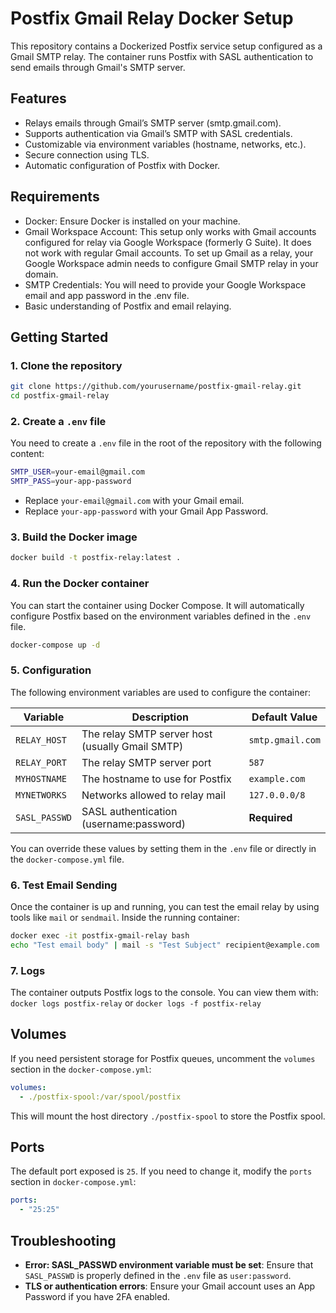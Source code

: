 # Postfix Gmail Relay Docker Setup
This repository contains a Dockerized Postfix service setup configured as a Gmail SMTP relay. The container runs Postfix with SASL authentication to send emails through Gmail's SMTP server.

## Features
- Relays emails through Gmail’s SMTP server (smtp.gmail.com).
- Supports authentication via Gmail’s SMTP with SASL credentials.
- Customizable via environment variables (hostname, networks, etc.).
- Secure connection using TLS.
- Automatic configuration of Postfix with Docker.

## Requirements
- Docker: Ensure Docker is installed on your machine.
- Gmail Workspace Account: This setup only works with Gmail accounts configured for relay via Google Workspace (formerly G Suite). It does not work with regular Gmail accounts. To set up Gmail as a relay, your Google Workspace admin needs to configure Gmail SMTP relay in your domain.
- SMTP Credentials: You will need to provide your Google Workspace email and app password in the .env file.
- Basic understanding of Postfix and email relaying.


## Getting Started
### 1. Clone the repository
```bash
git clone https://github.com/yourusername/postfix-gmail-relay.git
cd postfix-gmail-relay
```

### 2. Create a `.env` file

You need to create a `.env` file in the root of the repository with the following content:

```bash
SMTP_USER=your-email@gmail.com
SMTP_PASS=your-app-password
```

- Replace `your-email@gmail.com` with your Gmail email.
- Replace `your-app-password` with your Gmail App Password.


### 3. Build the Docker image

```bash
docker build -t postfix-relay:latest .
```

### 4. Run the Docker container

You can start the container using Docker Compose. It will automatically configure Postfix based on the environment variables defined in the `.env` file.

```bash
docker-compose up -d
```


### 5. Configuration

The following environment variables are used to configure the container:

| Variable      | Description                                                    | Default Value           |
|---------------|----------------------------------------------------------------|-------------------------|
| `RELAY_HOST`  | The relay SMTP server host (usually Gmail SMTP)                | `smtp.gmail.com`        |
| `RELAY_PORT`  | The relay SMTP server port                                      | `587`                   |
| `MYHOSTNAME`  | The hostname to use for Postfix                                 | `example.com`           |
| `MYNETWORKS`  | Networks allowed to relay mail                                  | `127.0.0.0/8`           |
| `SASL_PASSWD` | SASL authentication (username:password)                        | **Required**            |

You can override these values by setting them in the `.env` file or directly in the `docker-compose.yml` file.

### 6. Test Email Sending

Once the container is up and running, you can test the email relay by using tools like `mail` or `sendmail`. Inside the running container:

```bash
docker exec -it postfix-gmail-relay bash
echo "Test email body" | mail -s "Test Subject" recipient@example.com
```

### 7. Logs

The container outputs Postfix logs to the console. You can view them with:
`docker logs postfix-relay` or `docker logs -f postfix-relay`


## Volumes

If you need persistent storage for Postfix queues, uncomment the `volumes` section in the `docker-compose.yml`:

```yaml
volumes:
  - ./postfix-spool:/var/spool/postfix
```

This will mount the host directory `./postfix-spool` to store the Postfix spool.

## Ports

The default port exposed is `25`. If you need to change it, modify the `ports` section in `docker-compose.yml`:

```yaml
ports:
  - "25:25"
```

## Troubleshooting

- **Error: SASL_PASSWD environment variable must be set**: Ensure that `SASL_PASSWD` is properly defined in the `.env` file as `user:password`.
- **TLS or authentication errors**: Ensure your Gmail account uses an App Password if you have 2FA enabled.




